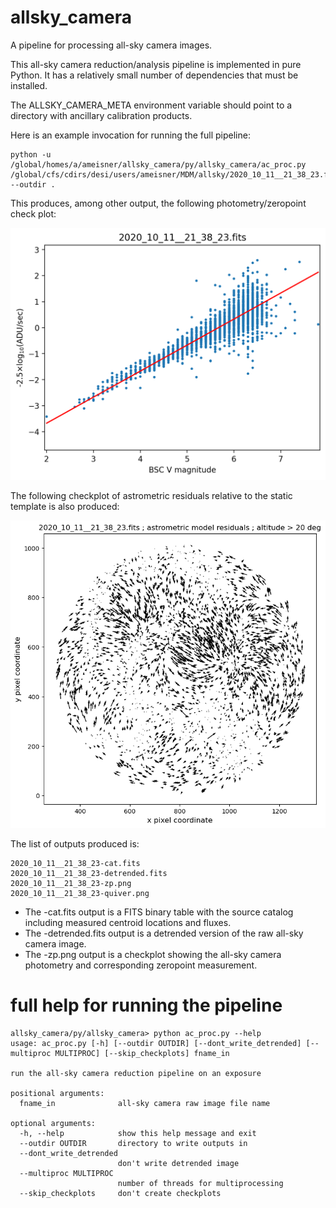 # allsky_camera

A pipeline for processing all-sky camera images.

This all-sky camera reduction/analysis pipeline is implemented in pure Python. It has a relatively small number of dependencies that must be installed.

The ALLSKY_CAMERA_META environment variable should point to a directory with ancillary calibration products.

Here is an example invocation for running the full pipeline:

    python -u /global/homes/a/ameisner/allsky_camera/py/allsky_camera/ac_proc.py /global/cfs/cdirs/desi/users/ameisner/MDM/allsky/2020_10_11__21_38_23.fits --outdir .

This produces, among other output, the following photometry/zeropoint check plot:

![zeropoint checkplot](static/2020_10_11__21_38_23-zp.png)

The following checkplot of astrometric residuals relative to the static template is also produced:

![astrometry checkplot](static/2020_10_11__21_38_23-quiver.png)

The list of outputs produced is:

    2020_10_11__21_38_23-cat.fits
    2020_10_11__21_38_23-detrended.fits
    2020_10_11__21_38_23-zp.png
    2020_10_11__21_38_23-quiver.png

* The -cat.fits output is a FITS binary table with the source catalog including measured centroid locations and fluxes.
* The -detrended.fits output is a detrended version of the raw all-sky camera image.
* The -zp.png output is a checkplot showing the all-sky camera photometry and corresponding zeropoint measurement.

# full help for running the pipeline

    allsky_camera/py/allsky_camera> python ac_proc.py --help
    usage: ac_proc.py [-h] [--outdir OUTDIR] [--dont_write_detrended] [--multiproc MULTIPROC] [--skip_checkplots] fname_in

    run the all-sky camera reduction pipeline on an exposure

    positional arguments:
      fname_in              all-sky camera raw image file name

    optional arguments:
      -h, --help            show this help message and exit
      --outdir OUTDIR       directory to write outputs in
      --dont_write_detrended
                            don't write detrended image
      --multiproc MULTIPROC
                            number of threads for multiprocessing
      --skip_checkplots     don't create checkplots
